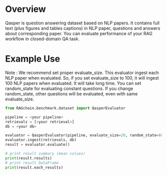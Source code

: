 # Overview

Qasper is question answering dataset based on NLP papers. It contains full text (plus figures and tables captions) in NLP paper, questions and answers about corresponding paper.
You can evaluate performance of your RAG workflow in closed-domain QA task. 

# Example Use
Note : We recommend set proper evaluate_size. This evaluator ingest each NLP paper when evaluated. 
So, if you set evaluate_size to 100, it will ingest 100 NLP papers when evaluated. It will take long time.
You can set random_state for evaluating constant questions. If you change random_state, other questions will be evaluated, even with same evaluate_size.

```python
from RAGchain.benchmark.dataset import QasperEvaluator

pipeline = <your pipeline>
retrievals = [<your retrieval>]
db = <your db>

evaluator = QasperEvaluator(pipeline, evaluate_size=20, random_state=60)
evaluator.ingest(retrievals, db)
result = evaluator.evaluate()

# print result summary (mean values)
print(result.results)
# print result DataFrame
print(result.each_results)
```
